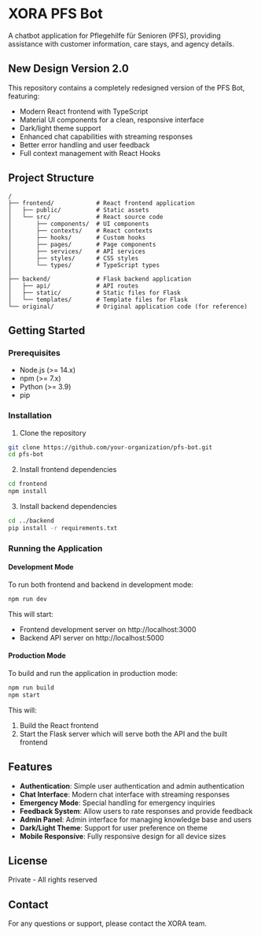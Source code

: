 # XORA PFS Bot

A chatbot application for Pflegehilfe für Senioren (PFS), providing assistance with customer information, care stays, and agency details.

## New Design Version 2.0

This repository contains a completely redesigned version of the PFS Bot, featuring:

- Modern React frontend with TypeScript
- Material UI components for a clean, responsive interface
- Dark/light theme support
- Enhanced chat capabilities with streaming responses
- Better error handling and user feedback
- Full context management with React Hooks

## Project Structure

```
/
├── frontend/            # React frontend application
│   ├── public/          # Static assets
│   └── src/             # React source code
│       ├── components/  # UI components
│       ├── contexts/    # React contexts
│       ├── hooks/       # Custom hooks
│       ├── pages/       # Page components
│       ├── services/    # API services
│       ├── styles/      # CSS styles
│       └── types/       # TypeScript types
│
├── backend/             # Flask backend application
│   ├── api/             # API routes
│   ├── static/          # Static files for Flask
│   └── templates/       # Template files for Flask
└── original/            # Original application code (for reference)
```

## Getting Started

### Prerequisites

- Node.js (>= 14.x)
- npm (>= 7.x)
- Python (>= 3.9)
- pip

### Installation

1. Clone the repository

```bash
git clone https://github.com/your-organization/pfs-bot.git
cd pfs-bot
```

2. Install frontend dependencies

```bash
cd frontend
npm install
```

3. Install backend dependencies

```bash
cd ../backend
pip install -r requirements.txt
```

### Running the Application

#### Development Mode

To run both frontend and backend in development mode:

```bash
npm run dev
```

This will start:
- Frontend development server on http://localhost:3000
- Backend API server on http://localhost:5000

#### Production Mode

To build and run the application in production mode:

```bash
npm run build
npm start
```

This will:
1. Build the React frontend
2. Start the Flask server which will serve both the API and the built frontend

## Features

- **Authentication**: Simple user authentication and admin authentication
- **Chat Interface**: Modern chat interface with streaming responses
- **Emergency Mode**: Special handling for emergency inquiries
- **Feedback System**: Allow users to rate responses and provide feedback
- **Admin Panel**: Admin interface for managing knowledge base and users
- **Dark/Light Theme**: Support for user preference on theme
- **Mobile Responsive**: Fully responsive design for all device sizes

## License

Private - All rights reserved

## Contact

For any questions or support, please contact the XORA team.

